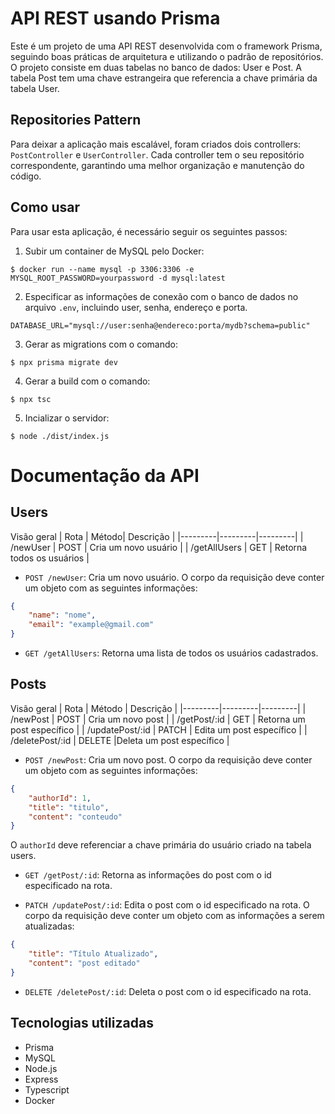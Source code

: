 # API REST usando Prisma
Este é um projeto de uma API REST desenvolvida com o framework Prisma, seguindo boas práticas de arquitetura e utilizando o padrão de repositórios. O projeto consiste em duas tabelas no banco de dados: User e Post. A tabela Post tem uma chave estrangeira que referencia a chave primária da tabela User.

## Repositories Pattern
Para deixar a aplicação mais escalável, foram criados dois controllers: `PostController` e `UserController`. Cada controller tem o seu repositório correspondente, garantindo uma melhor organização e manutenção do código.

## Como usar

Para usar esta aplicação, é necessário seguir os seguintes passos:
1. Subir um container de MySQL pelo Docker:
 ```
$ docker run --name mysql -p 3306:3306 -e MYSQL_ROOT_PASSWORD=yourpassword -d mysql:latest
 ```
2. Especificar as informações de conexão com o banco de dados no arquivo `.env`, incluindo user, senha, endereço e porta.
```
DATABASE_URL="mysql://user:senha@endereco:porta/mydb?schema=public"
```
3. Gerar as migrations com o comando:
```
$ npx prisma migrate dev
```

4. Gerar a build com o comando:
```
$ npx tsc
```

5. Incializar o servidor:
```
$ node ./dist/index.js
```

# Documentação da API

## Users
Visão geral
| Rota | Método| Descrição |
|---------|---------|---------|
| /newUser | POST | Cria um novo usuário |
| /getAllUsers | GET | Retorna todos os usuários |

* `POST /newUser`: Cria um novo usuário. O corpo da requisição deve conter um objeto com as seguintes informações:

```json
{
    "name": "nome",
    "email": "example@gmail.com"
}
```
* `GET /getAllUsers`: Retorna uma lista de todos os usuários cadastrados.


## Posts
Visão geral
| Rota | Método | Descrição |
|---------|---------|---------|
| /newPost | POST | Cria um novo post |
| /getPost/:id | GET | Retorna um post específico |
| /updatePost/:id | PATCH | Edita um post específico |
| /deletePost/:id | DELETE |Deleta um post específico |

* `POST /newPost`: Cria um novo post. O corpo da requisição deve conter um objeto com as seguintes informações:

```json
{
    "authorId": 1,
    "title": "titulo",
    "content": "conteudo"
}
```
O `authorId` deve referenciar a chave primária do usuário criado na tabela users.

* `GET /getPost/:id`: Retorna as informações do post com o id especificado na rota.

* `PATCH /updatePost/:id`: Edita o post com o id especificado na rota. O corpo da requisição deve conter um objeto com as informações a serem atualizadas:
```json
{
    "title": "Título Atualizado",
    "content": "post editado"
}
```

* `DELETE /deletePost/:id`: Deleta o post com o id especificado na rota.

## Tecnologias utilizadas
* Prisma
* MySQL
* Node.js
* Express
* Typescript
* Docker





